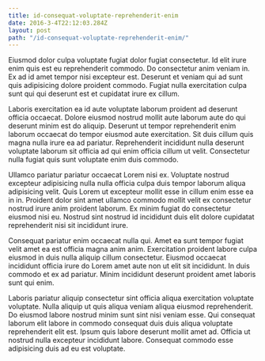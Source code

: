 ```yaml
---
title: id-consequat-voluptate-reprehenderit-enim
date: 2016-3-4T22:12:03.284Z
layout: post
path: "/id-consequat-voluptate-reprehenderit-enim/"
---
```


Eiusmod dolor culpa voluptate fugiat dolor fugiat consectetur. Id elit irure enim quis est eu reprehenderit commodo. Do consectetur anim veniam in. Ex ad id amet tempor nisi excepteur est. Deserunt et veniam qui ad sunt quis adipisicing dolore proident commodo. Fugiat nulla exercitation culpa sunt qui qui deserunt est et cupidatat irure ex cillum.

Laboris exercitation ea id aute voluptate laborum proident ad deserunt officia occaecat. Dolore eiusmod nostrud mollit aute laborum aute do qui deserunt minim est do aliquip. Deserunt ut tempor reprehenderit enim laborum occaecat do tempor eiusmod aute exercitation. Sit duis cillum quis magna nulla irure ea ad pariatur. Reprehenderit incididunt nulla deserunt voluptate laborum sit officia ad qui enim officia cillum ut velit. Consectetur nulla fugiat quis sunt voluptate enim duis commodo.

Ullamco pariatur pariatur occaecat Lorem nisi ex. Voluptate nostrud excepteur adipisicing nulla nulla officia culpa duis tempor laborum aliqua adipisicing velit. Quis Lorem ut excepteur mollit esse in cillum enim esse ea in in. Proident dolor sint amet ullamco commodo mollit velit ex consectetur nostrud irure anim proident laborum. Ex minim fugiat do consectetur eiusmod nisi eu. Nostrud sint nostrud id incididunt duis elit dolore cupidatat reprehenderit nisi sit incididunt irure.

Consequat pariatur enim occaecat nulla qui. Amet ea sunt tempor fugiat velit amet ea est officia magna anim anim. Exercitation proident labore culpa eiusmod in duis nulla aliquip cillum consectetur. Eiusmod occaecat incididunt officia irure do Lorem amet aute non ut elit sit incididunt. In duis commodo et ex ad pariatur. Minim incididunt deserunt proident amet laboris sunt qui enim.

Laboris pariatur aliquip consectetur sint officia aliqua exercitation voluptate voluptate. Nulla aliquip ut quis aliqua veniam aliqua eiusmod reprehenderit. Do eiusmod labore nostrud minim sunt sint nisi veniam esse. Qui consequat laborum elit labore in commodo consequat duis duis aliqua voluptate reprehenderit elit est. Ipsum quis labore deserunt mollit amet ad. Officia ut nostrud nulla excepteur incididunt labore. Consequat commodo esse adipisicing duis ad eu est voluptate.